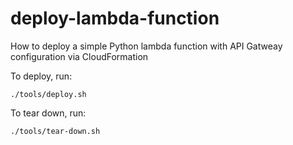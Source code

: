 # deploy-lambda-function

How to deploy a simple Python lambda function with API Gatweay configuration via CloudFormation

To deploy, run:

`./tools/deploy.sh`

To tear down, run:

`./tools/tear-down.sh`
